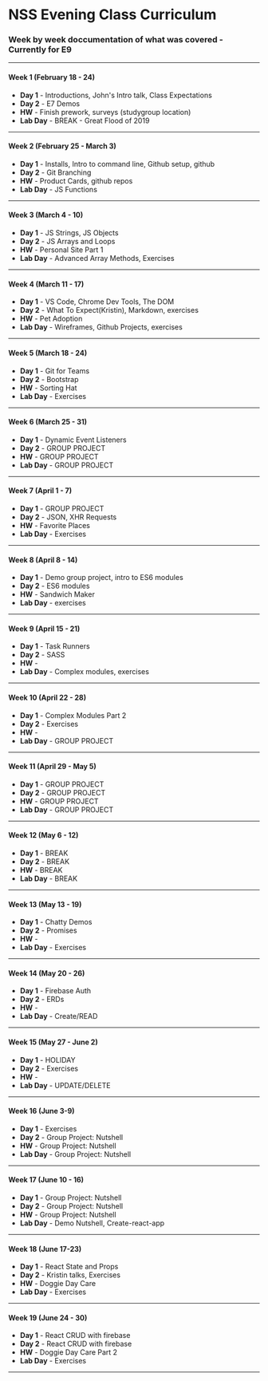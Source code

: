 # NSS Evening Class Curriculum

### Week by week doccumentation of what was covered - Currently for E9

***

#### Week 1 (February 18 - 24)
* **Day 1** - Introductions, John's Intro talk, Class Expectations
* **Day 2** - E7 Demos
* **HW** - Finish prework, surveys (studygroup location)
* **Lab Day** - BREAK - Great Flood of 2019

***

#### Week 2 (February 25 - March 3)
* **Day 1** - Installs, Intro to command line, Github setup, github
* **Day 2** - Git Branching
* **HW** - Product Cards, github repos
* **Lab Day** - JS Functions

***

#### Week 3 (March 4 - 10)
* **Day 1** - JS Strings, JS Objects
* **Day 2** - JS Arrays and Loops
* **HW** - Personal Site Part 1
* **Lab Day** - Advanced Array Methods, Exercises

***

#### Week 4 (March 11 - 17)
* **Day 1** - VS Code, Chrome Dev Tools, The DOM
* **Day 2** - What To Expect(Kristin), Markdown, exercises
* **HW** - Pet Adoption
* **Lab Day** - Wireframes, Github Projects, exercises

***

#### Week 5 (March 18 - 24)
* **Day 1** - Git for Teams
* **Day 2** - Bootstrap
* **HW** - Sorting Hat
* **Lab Day** - Exercises

***

#### Week 6 (March 25 - 31)
* **Day 1** - Dynamic Event Listeners
* **Day 2** - GROUP PROJECT
* **HW** - GROUP PROJECT
* **Lab Day** - GROUP PROJECT

***

#### Week 7 (April 1 - 7)
* **Day 1** - GROUP PROJECT
* **Day 2** - JSON, XHR Requests
* **HW** - Favorite Places
* **Lab Day** - Exercises

***

#### Week 8 (April 8 - 14)
* **Day 1** - Demo group project, intro to ES6 modules
* **Day 2** - ES6 modules
* **HW** - Sandwich Maker
* **Lab Day** - exercises

***

#### Week 9 (April 15 - 21)
* **Day 1** - Task Runners
* **Day 2** - SASS
* **HW** -
* **Lab Day** - Complex modules, exercises

***

#### Week 10 (April 22 - 28)
* **Day 1** - Complex Modules Part 2
* **Day 2** - Exercises
* **HW** -
* **Lab Day** - GROUP PROJECT

***

#### Week 11 (April 29 - May 5)
* **Day 1** - GROUP PROJECT
* **Day 2** - GROUP PROJECT
* **HW** - GROUP PROJECT
* **Lab Day** - GROUP PROJECT

***

#### Week 12 (May 6 - 12)
* **Day 1** - BREAK
* **Day 2** - BREAK
* **HW** - BREAK
* **Lab Day** - BREAK

***

#### Week 13 (May 13 - 19)
* **Day 1** - Chatty Demos
* **Day 2** - Promises
* **HW** -
* **Lab Day** - Exercises

***

#### Week 14 (May 20 - 26)
* **Day 1** - Firebase Auth
* **Day 2** - ERDs
* **HW** -
* **Lab Day** - Create/READ

***

#### Week 15 (May 27 - June 2)
* **Day 1** - HOLIDAY
* **Day 2** - Exercises
* **HW** -
* **Lab Day** - UPDATE/DELETE

***

#### Week 16 (June 3-9)
* **Day 1** - Exercises
* **Day 2** - Group Project: Nutshell
* **HW** - Group Project: Nutshell
* **Lab Day** - Group Project: Nutshell

***

#### Week 17 (June 10 - 16)
* **Day 1** - Group Project: Nutshell
* **Day 2** - Group Project: Nutshell
* **HW** - Group Project: Nutshell
* **Lab Day** - Demo Nutshell, Create-react-app

***

#### Week 18 (June 17-23)
* **Day 1** - React State and Props
* **Day 2** - Kristin talks, Exercises
* **HW** - Doggie Day Care
* **Lab Day** - Exercises

***


#### Week 19 (June 24 - 30)
* **Day 1** - React CRUD with firebase
* **Day 2** - React CRUD with firebase
* **HW** - Doggie Day Care Part 2
* **Lab Day** - Exercises

***
